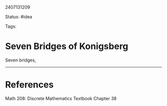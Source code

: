 2407131209

Status: #idea

Tags:

# Seven Bridges of Konigsberg

Seven bridges, 



---
# References

Math 208: Discrete Mathematics Textbook Chapter 38 